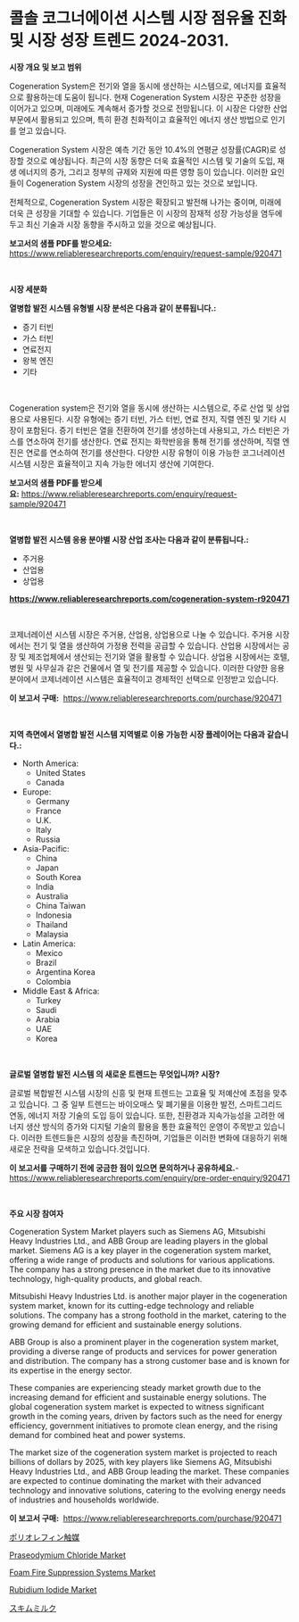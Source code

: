 <p><h1>콜솔 코그너에이션 시스템 시장 점유율 진화 및 시장 성장 트렌드 2024-2031.</h1></p><p><strong>시장 개요 및 보고 범위</strong></p>
<p><p>Cogeneration System은 전기와 열을 동시에 생산하는 시스템으로, 에너지를 효율적으로 활용하는데 도움이 됩니다. 현재 Cogeneration System 시장은 꾸준한 성장을 이어가고 있으며, 미래에도 계속해서 증가할 것으로 전망됩니다. 이 시장은 다양한 산업 부문에서 활용되고 있으며, 특히 환경 친화적이고 효율적인 에너지 생산 방법으로 인기를 얻고 있습니다.</p><p>Cogeneration System 시장은 예측 기간 동안 10.4%의 연평균 성장률(CAGR)로 성장할 것으로 예상됩니다. 최근의 시장 동향은 더욱 효율적인 시스템 및 기술의 도입, 재생 에너지의 증가, 그리고 정부의 규제와 지원에 따른 영향 등이 있습니다. 이러한 요인들이 Cogeneration System 시장의 성장을 견인하고 있는 것으로 보입니다.</p><p>전체적으로, Cogeneration System 시장은 확장되고 발전해 나가는 중이며, 미래에 더욱 큰 성장을 기대할 수 있습니다. 기업들은 이 시장의 잠재적 성장 가능성을 염두에 두고 최신 기술과 시장 동향을 주시하고 있을 것으로 예상됩니다.</p></p>
<p><strong>보고서의 샘플 PDF를 받으세요:</strong> <a href="https://www.reliableresearchreports.com/enquiry/request-sample/920471">https://www.reliableresearchreports.com/enquiry/request-sample/920471</a></p>
<p>&nbsp;</p>
<p><strong>시장 세분화</strong></p>
<p><strong>열병합 발전 시스템 유형별 시장 분석은 다음과 같이 분류됩니다.:</strong></p>
<p><ul><li>증기 터빈</li><li>가스 터빈</li><li>연료전지</li><li>왕복 엔진</li><li>기타</li></ul></p>
<p>&nbsp;</p>
<p><p>Cogeneration system은 전기와 열을 동시에 생산하는 시스템으로, 주로 산업 및 상업용으로 사용된다. 시장 유형에는 증기 터빈, 가스 터빈, 연료 전지, 직렬 엔진 및 기타 시장이 포함된다. 증기 터빈은 열을 전환하여 전기를 생성하는데 사용되고, 가스 터빈은 가스를 연소하여 전기를 생산한다. 연료 전지는 화학반응을 통해 전기를 생산하며, 직렬 엔진은 연로를 연소하여 전기를 생산한다. 다양한 시장 유형이 이용 가능한 코그너레이션 시스템 시장은 효율적이고 지속 가능한 에너지 생산에 기여한다.</p></p>
<p><strong>보고서의 샘플 PDF를 받으세요:</strong>&nbsp;<a href="https://www.reliableresearchreports.com/enquiry/request-sample/920471">https://www.reliableresearchreports.com/enquiry/request-sample/920471</a></p>
<p>&nbsp;</p>
<p><strong> 열병합 발전 시스템 응용 분야별 시장 산업 조사는 다음과 같이 분류됩니다.:</strong></p>
<p><ul><li>주거용</li><li>산업용</li><li>상업용</li></ul></p>
<p><strong><a href="https://www.reliableresearchreports.com/cogeneration-system-r920471">https://www.reliableresearchreports.com/cogeneration-system-r920471</a></strong></p>
<p>&nbsp;</p>
<p><p>코제너레이션 시스템 시장은 주거용, 산업용, 상업용으로 나눌 수 있습니다. 주거용 시장에서는 전기 및 열을 생산하여 가정용 전력을 공급할 수 있습니다. 산업용 시장에서는 공장 및 제조업체에서 생산되는 전기와 열을 활용할 수 있습니다. 상업용 시장에서는 호텔, 병원 및 사무실과 같은 건물에서 열 및 전기를 제공할 수 있습니다. 이러한 다양한 응용 분야에서 코제너레이션 시스템은 효율적이고 경제적인 선택으로 인정받고 있습니다.</p></p>
<p><strong>이 보고서 구매:</strong>&nbsp; <a href="https://www.reliableresearchreports.com/purchase/920471">https://www.reliableresearchreports.com/purchase/920471</a></p>
<p>&nbsp;</p>
<p><strong>지역 측면에서 열병합 발전 시스템 지역별로 이용 가능한 시장 플레이어는 다음과 같습니다.:</strong></p>
<p><ul>
    <li>
        North America:
        <ul>
            <li>United States</li>
            <li>Canada</li>
        </ul>
    </li>
    <li>
        Europe:
        <ul>
            <li>Germany</li>
            <li>France</li>
            <li>U.K.</li>
            <li>Italy</li>
            <li>Russia</li>
        </ul>
    </li>
    <li>
        Asia-Pacific:
        <ul>
            <li>China</li>
            <li>Japan</li>
            <li>South Korea</li>
            <li>India</li>
            <li>Australia</li>
            <li>China Taiwan</li>
            <li>Indonesia</li>
            <li>Thailand</li>
            <li>Malaysia</li>
        </ul>
    </li>
    <li>
        Latin America:
        <ul>
            <li>Mexico</li>
            <li>Brazil</li>
            <li>Argentina Korea</li>
            <li>Colombia</li>
        </ul>
    </li>
    <li>
        Middle East & Africa:
        <ul>
            <li>Turkey</li>
            <li>Saudi</li>
            <li>Arabia</li>
            <li>UAE</li>
            <li>Korea</li>
        </ul>
    </li>
    </ul></p>
<p>&nbsp;</p>
<p><strong>글로벌 열병합 발전 시스템 의 새로운 트렌드는 무엇입니까? 시장?</strong></p>
<p><p>글로벌 복합발전 시스템 시장의 신흥 및 현재 트렌드는 고효율 및 저예산에 초점을 맞추고 있습니다. 그 중 일부 트렌드는 바이오매스 및 폐기물을 이용한 발전, 스마트그리드 연동, 에너지 저장 기술의 도입 등이 있습니다. 또한, 친환경과 지속가능성을 고려한 에너지 생산 방식의 증가와 디지털 기술의 활용을 통한 효율적인 운영이 주목받고 있습니다. 이러한 트렌드들은 시장의 성장을 촉진하며, 기업들은 이러한 변화에 대응하기 위해 새로운 전략을 모색하고 있습니다.것입니다.</p></p>
<p><strong>이 보고서를 구매하기 전에 궁금한 점이 있으면 문의하거나 공유하세요.</strong>- <a href="https://www.reliableresearchreports.com/enquiry/pre-order-enquiry/920471">https://www.reliableresearchreports.com/enquiry/pre-order-enquiry/920471</a></p>
<p>&nbsp;</p>
<p><strong>주요 시장 참여자</strong></p>
<p><p>Cogeneration System Market players such as Siemens AG, Mitsubishi Heavy Industries Ltd., and ABB Group are leading players in the global market. Siemens AG is a key player in the cogeneration system market, offering a wide range of products and solutions for various applications. The company has a strong presence in the market due to its innovative technology, high-quality products, and global reach.</p><p>Mitsubishi Heavy Industries Ltd. is another major player in the cogeneration system market, known for its cutting-edge technology and reliable solutions. The company has a strong foothold in the market, catering to the growing demand for efficient and sustainable energy solutions.</p><p>ABB Group is also a prominent player in the cogeneration system market, providing a diverse range of products and services for power generation and distribution. The company has a strong customer base and is known for its expertise in the energy sector.</p><p>These companies are experiencing steady market growth due to the increasing demand for efficient and sustainable energy solutions. The global cogeneration system market is expected to witness significant growth in the coming years, driven by factors such as the need for energy efficiency, government initiatives to promote clean energy, and the rising demand for combined heat and power systems.</p><p>The market size of the cogeneration system market is projected to reach billions of dollars by 2025, with key players like Siemens AG, Mitsubishi Heavy Industries Ltd., and ABB Group leading the market. These companies are expected to continue dominating the market with their advanced technology and innovative solutions, catering to the evolving energy needs of industries and households worldwide.</p></p>
<p><strong>이 보고서 구매:</strong>&nbsp;&nbsp;<a href="https://www.reliableresearchreports.com/purchase/920471">https://www.reliableresearchreports.com/purchase/920471</a></p>
<p><p><a href="https://github.com/schmahlson/Market-Research-Report-List-1/blob/main/124605430462.md">ポリオレフィン触媒</a></p><p><a href="https://issuu.com/reportprime-2/docs/praseodymium-chloride-market-size-2030.pptx">Praseodymium Chloride Market</a></p><p><a href="https://github.com/prosalinda88/Market-Research-Report-List-4/blob/main/foam-fire-suppression-systems-market.md">Foam Fire Suppression Systems Market</a></p><p><a href="https://issuu.com/reportprime-2/docs/rubidium-iodide-market-size-2030.pptx">Rubidium Iodide Market</a></p><p><a href="https://github.com/mohamedbakry57/Market-Research-Report-List-3/blob/main/516083230463.md">スキムミルク</a></p></p>